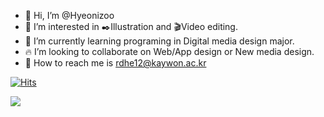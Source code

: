- 👋 Hi, I’m @Hyeonizoo
- 👀 I’m interested in ✒️Illustration and 🎬Video editing.
- 🍒 I’m currently learning programing in Digital media design major.
- 🔥 I’m looking to collaborate on Web/App design or New media design.
- 🐹 How to reach me is rdhe12@kaywon.ac.kr

[![Hits](https://hits.seeyoufarm.com/api/count/incr/badge.svg?url=https%3A%2F%2Fgithub.com%2FHyeonizoo%2FHyeonizoo&count_bg=%23FFDF28&title_bg=%231C00B6&icon=&icon_color=%23E7E7E7&title=hits&edge_flat=false)](https://hits.seeyoufarm.com)

<img src="https://img.shields.io/badge/Roblox-000000?style=flat-square&logo=Roblox&logoColor=white"/></a>


<!---
Hyeonizoo/Hyeonizoo is a ✨ special ✨ repository because its `README.md` (this file) appears on your GitHub profile.
You can click the Preview link to take a look at your changes.
--->  
